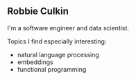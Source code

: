 ## Robbie Culkin

I'm a software engineer and data scientist. 

Topics I find especially interesting:
- natural language processing
- embeddings
- functional programming


